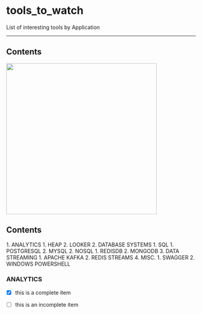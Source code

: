 # tools_to_watch
List of interesting tools by Application

-------------
Contents
-------------

<img src="https://octodex.github.com/images/privateinvestocat.jpg" width="400" height="400">

<h2>Contents</h2>
1. ANALYTICS
    1. HEAP
    2. LOOKER
2. DATABASE SYSTEMS
    1. SQL
        1. POSTGRESQL
        2. MYSQL
    2. NOSQL
        1. REDISDB
        2. MONGODB
3. DATA STREAMING
    1. APACHE KAFKA
    2. REDIS STREAMS
4. MISC.
    1. SWAGGER
    2. WINDOWS POWERSHELL

<h3>ANALYTICS</h3>

- [x] this is a complete item 
- [ ] this is an incomplete item

